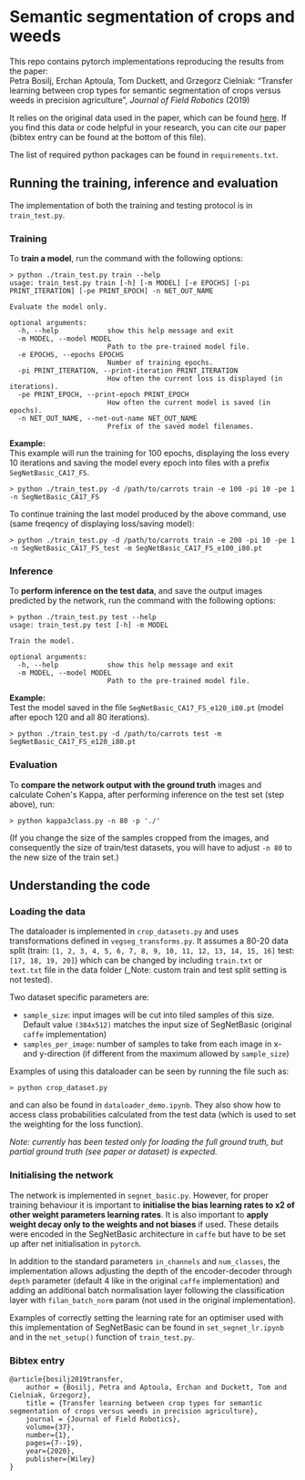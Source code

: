 # Semantic segmentation of crops and weeds

This repo contains pytorch implementations reproducing the results from the paper:<br>
Petra Bosilj, Erchan Aptoula, Tom Duckett, and Grzegorz Cielniak: “Transfer learning between crop types for semantic segmentation of crops versus weeds in precision agriculture”, _Journal of Field Robotics_ (2019)

It relies on the original data used in the paper, which can be found [here](https://lcas.lincoln.ac.uk/wp/research/data-sets-software/crop-vs-weed-discrimination-dataset/). If you find this data or code helpful in your research, you can cite our paper (bibtex entry can be found at the bottom of this file).

The list of required python packages can be found in `requirements.txt`.

## Running the training, inference and evaluation

The implementation of both the training and testing protocol is in `train_test.py`.

### Training

To **train a model**, run the command with the following options:
```
> python ./train_test.py train --help
usage: train_test.py train [-h] [-m MODEL] [-e EPOCHS] [-pi PRINT_ITERATION] [-pe PRINT_EPOCH] -n NET_OUT_NAME

Evaluate the model only.

optional arguments:
  -h, --help            show this help message and exit
  -m MODEL, --model MODEL
                        Path to the pre-trained model file.
  -e EPOCHS, --epochs EPOCHS
                        Number of training epochs.
  -pi PRINT_ITERATION, --print-iteration PRINT_ITERATION
                        How often the current loss is displayed (in iterations).
  -pe PRINT_EPOCH, --print-epoch PRINT_EPOCH
                        How often the current model is saved (in epochs).
  -n NET_OUT_NAME, --net-out-name NET_OUT_NAME
                        Prefix of the saved model filenames.
```

**Example:**<br>
This example will run the training for 100 epochs, displaying the loss every 10 iterations and saving the model every epoch into files with a prefix `SegNetBasic_CA17_FS`.
```
> python ./train_test.py -d /path/to/carrots train -e 100 -pi 10 -pe 1 -n SegNetBasic_CA17_FS
```
To continue training the last model produced by the above command, use (same freqency of displaying loss/saving model):
```
> python ./train_test.py -d /path/to/carrots train -e 200 -pi 10 -pe 1 -n SegNetBasic_CA17_FS_test -m SegNetBasic_CA17_FS_e100_i80.pt

```
### Inference

To **perform inference on the test data**, and save the output images predicted by the network, run the command with the following options:
```
> python ./train_test.py test --help
usage: train_test.py test [-h] -m MODEL

Train the model.

optional arguments:
  -h, --help            show this help message and exit
  -m MODEL, --model MODEL
                        Path to the pre-trained model file.
```

**Example:**<br>
Test the model saved in the file `SegNetBasic_CA17_FS_e120_i80.pt` (model after epoch 120 and all 80 iterations).
```
> python ./train_test.py -d /path/to/carrots test -m SegNetBasic_CA17_FS_e120_i80.pt
```

### Evaluation

To **compare the network output with the ground truth** images and calculate Cohen's Kappa, after performing inference on the test set (step above), run:
```
> python kappa3class.py -n 80 -p './'
```
(If you change the size of the samples cropped from the images, and consequently the size of train/test datasets, you will have to adjust `-n 80` to the new size of the train set.)

## Understanding the code

### Loading the data

The dataloader is implemented in `crop_datasets.py` and uses transformations defined in `vegseg_transforms.py`. It assumes a 80-20 data split (train: `[1, 2, 3, 4, 5, 6, 7, 8, 9, 10, 11, 12, 13, 14, 15, 16]` test: `[17, 18, 19, 20]`) which can be changed by including `train.txt` or `text.txt` file in the data folder (_Note: custom train and test split setting is not tested).

Two dataset specific parameters are:
- `sample_size`: input images will be cut into tiled samples of this size. Default value `(384x512)` matches the input size of SegNetBasic (original `caffe` implementation)
- `samples_per_image`: number of samples to take from each image in x- and y-direction (if different from the maximum allowed by `sample_size`)

Examples of using this dataloader can be seen by running the file such as:
```
> python crop_dataset.py
```
and can also be found in `dataloader_demo.ipynb`. They also show how to access class probabilities calculated from the test data (which is used to set the weighting for the loss function).

_Note: currently has been tested only for loading the full ground truth, but partial ground truth (see paper or dataset) is expected._

### Initialising the network

The network is implemented in `segnet_basic.py`. However, for proper training behaviour it is important to **initialise the bias learning rates to x2 of other weight parameters learning rates**. It is also important to **apply weight decay only to the weights and not biases** if used. These details were encoded in the SegNetBasic architecture in `caffe` but have to be set up after net initialisation in `pytorch`.

In addition to the standard parameters `in_channels` and `num_classes`, the implementation allows adjusting the depth of the encoder-decoder through `depth` parameter (default 4 like in the original `caffe` implementation) and adding an additional batch normalisation layer following the classification layer with `filan_batch_norm` param (not used in the original implementation).

Examples of correctly setting the learning rate for an optimiser used with this implementation of SegNetBasic can be found in `set_segnet_lr.ipynb` and in the `net_setup()` function of `train_test.py`.


### Bibtex entry
```
@article{bosilj2019transfer,
    author = {Bosilj, Petra and Aptoula, Erchan and Duckett, Tom and Cielniak, Grzegorz},
    title = {Transfer learning between crop types for semantic segmentation of crops versus weeds in precision agriculture},
    journal = {Journal of Field Robotics},
    volume={37},
    number={1},
    pages={7--19},
    year={2020},
    publisher={Wiley}
}

```
